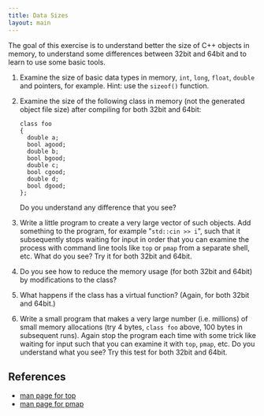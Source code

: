 ```yaml
---
title: Data Sizes
layout: main
---
```


The goal of this exercise is to understand better the size of C++ objects in
memory, to understand some differences between 32bit and 64bit and to learn to
use some basic tools.

1. Examine the size of basic data types in memory, ``int``, ``long``,
   ``float``, ``double`` and pointers, for example.  Hint: use the
   ``sizeof()`` function.

2. Examine the size of the following class in memory (not the generated object
   file size) after compiling for both 32bit and 64bit:

       class foo
       {
         double a;
         bool agood;
         double b;
         bool bgood;
         double c;
         bool cgood;
         double d;
         bool dgood;
       };

   Do you understand any difference that you see?

3. Write a little program to create a very large vector of such objects.  Add
   something to the program, for example "``std::cin >> i``", such that it
   subsequently stops waiting for input in order that you can examine the
   process with command line tools like ``top`` or ``pmap`` from a separate
   shell, etc.  What do you see?  Try it for both 32bit and 64bit.

4. Do you see how to reduce the memory usage (for both 32bit and 64bit) by
   modifications to the class?

5. What happens if the class has a virtual function? (Again, for both 32bit
   and 64bit.)

6. Write a small program that makes a very large number (i.e.  millions) of
   small memory allocations (try 4 bytes, ``class foo`` above, 100 bytes in
   subsequent runs).  Again stop the program each time with some trick like
   waiting for input such that you can examine it with ``top``, ``pmap``, etc.
   Do you understand what you see?  Try this test for both 32bit and 64bit.

References
----------

* [man page for top](http://linux.die.net/man/1/top)
* [man page for pmap](http://linux.die.net/man/1/pmap)

